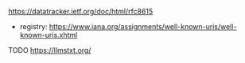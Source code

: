 
https://datatracker.ietf.org/doc/html/rfc8615
- registry: https://www.iana.org/assignments/well-known-uris/well-known-uris.xhtml


TODO https://llmstxt.org/
